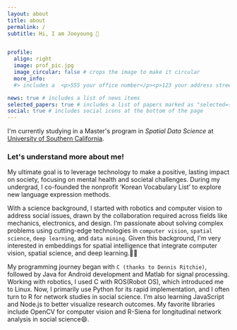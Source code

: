 ```yaml
---
layout: about
title: about
permalink: /
subtitle: Hi, I am Jooyoung 👋


profile:
  align: right
  image: prof_pic.jpg
  image_circular: false # crops the image to make it circular
  more_info: 
  #> includes a  <p>555 your office number</p><p>123 your address street</p><p>Your City, State 12345</p>

news: true # includes a list of news items
selected_papers: true # includes a list of papers marked as "selected={true}"
social: true # includes social icons at the bottom of the page
---
```


I'm currently studying in a Master's program in *Spatial Data Science* at <a href='https://www.usc.edu' target='_blank'>University of Southern California</a>.
<h3>Let's understand more about me!</h3>
My ultimate goal is to leverage technology to make a positive, lasting impact on society, focusing on mental health and societal challenges. During my undergrad, I co-founded the nonprofit ‘Korean Vocabulary List’ to explore new language expression methods.

With a science background, I started with robotics and computer vision to address social issues, drawn by the collaboration required across fields like mechanics, electronics, and design. I’m passionate about solving complex problems using cutting-edge technologies in `computer vision`, `spatial science`, `deep learning`, and `data mining`. Given this background, I'm very interested in embeddings for spatial intelligence that integrate computer vision, spatial science, and deep learning.🌴🏡

My programming journey began with `C (thanks to Dennis Ritchie)`, followed by Java for Android development and Matlab for signal processing. Working with robotics, I used C with ROS(Robot OS), which introduced me to Linux. Now, I primarily use Python for its rapid implementation, and I often turn to R for network studies in social science. I’m also learning JavaScript and Node.js to better visualize research outcomes. My favorite libraries include OpenCV for computer vision and R-Siena for longitudinal network analysis in social science😄.

